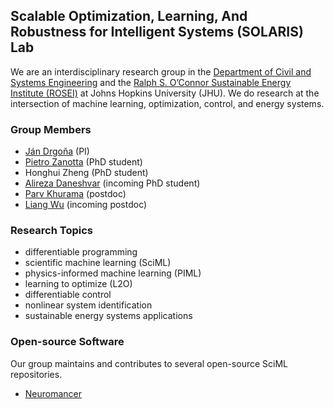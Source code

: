 ## Scalable Optimization, Learning, And Robustness for Intelligent Systems (SOLARIS) Lab 

We are an interdisciplinary research group in the [Department of Civil and Systems Engineering](https://engineering.jhu.edu/case/) and the [Ralph S. O’Connor Sustainable Energy Institute (ROSEI)](https://energyinstitute.jhu.edu/) at Johns Hopkins University (JHU).
We do research at the intersection of machine learning, optimization, control, and energy systems.

### Group Members
- [Ján Drgoňa](https://drgona.github.io/) (PI)
- [Pietro Zanotta](https://www.linkedin.com/in/pietro-zanotta/) (PhD student)
- Honghui Zheng (PhD student)
- [Alireza Daneshvar](https://www.linkedin.com/in/ali-reza-daneshvar-garmroodi-910ba4194/) (incoming PhD student)
- [Parv Khurama](https://www.linkedin.com/in/parv-khurana/) (postdoc)
- [Liang Wu](https://www.linkedin.com/in/liang-wu-474371a9/) (incoming postdoc)


### Research Topics
- differentiable programming
- scientific machine learning (SciML)
- physics-informed machine learning (PIML)
- learning to optimize (L2O)
- differentiable control
- nonlinear system identification
- sustainable energy systems applications


### Open-source Software
Our group maintains and contributes to several open-source SciML repositories.
- [Neuromancer](https://github.com/pnnl/neuromancer)


<!--

**Here are some ideas to get you started:**

🙋‍♀️ A short introduction - what is your organization all about?
🌈 Contribution guidelines - how can the community get involved?
👩‍💻 Useful resources - where can the community find your docs? Is there anything else the community should know?
🍿 Fun facts - what does your team eat for breakfast?
🧙 Remember, you can do mighty things with the power of [Markdown](https://docs.github.com/github/writing-on-github/getting-started-with-writing-and-formatting-on-github/basic-writing-and-formatting-syntax)
-->
